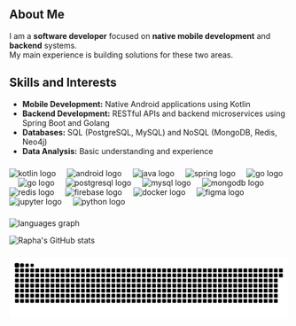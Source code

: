 <h2>About Me</h2>
  
<p> I am a <strong>software developer</strong> focused on <strong>native mobile development</strong> and <strong>backend</strong> systems.<br>
  My main experience is building solutions for these two areas. </p>

<h2>Skills and Interests</h2>

<ul>
  <li><strong>Mobile Development:</strong> Native Android applications using Kotlin</li>
  <li><strong>Backend Development:</strong> RESTful APIs and backend microservices using Spring Boot and Golang</li>
  <li><strong>Databases:</strong> SQL (PostgreSQL, MySQL) and NoSQL (MongoDB, Redis, Neo4j)</li>
  <li><strong>Data Analysis:</strong> Basic understanding and experience</li>
</ul>

###

<div align="left">
  <img src="https://cdn.jsdelivr.net/gh/devicons/devicon/icons/kotlin/kotlin-original.svg" height="40" alt="kotlin logo"  />
  <img width="12" />
  <img src="https://cdn.freelogovectors.net/wp-content/uploads/2023/09/android_logo_2023-freelogovectors.net_.png" height="40" alt="android logo" />
  <img width="12" />
  <img src="https://cdn.jsdelivr.net/gh/devicons/devicon/icons/java/java-original.svg" height="40" alt="java logo"  />
  <img width="12" />
  <img src="https://cdn.jsdelivr.net/gh/devicons/devicon/icons/spring/spring-original.svg" height="40" alt="spring logo" />
  <img width="12" />
  <img src="https://cdn.jsdelivr.net/gh/devicons/devicon/icons/go/go-original.svg" height="40" alt="go logo" />
  <img width="12" />
  <img src="https://external-content.duckduckgo.com/iu/?u=https%3A%2F%2Fwww.pngarts.com%2Ffiles%2F6%2FPHP-Elephant-Logo-PNG-Photo.png&f=1&nofb=1&ipt=75bef41f2a2f8c8933b8e1db1c81463f893a330159a40e3eee86908d6acd6af7.svg" height="40" alt="go logo" />
  <img width="12" />
  <img src="https://cdn.jsdelivr.net/gh/devicons/devicon/icons/postgresql/postgresql-original.svg" height="40" alt="postgresql logo" />
  <img width="12" />
  <img src="https://cdn.jsdelivr.net/gh/devicons/devicon/icons/mysql/mysql-original.svg" height="40" alt="mysql logo" />
  <img width="12" />
  <img src="https://cdn.jsdelivr.net/gh/devicons/devicon/icons/mongodb/mongodb-original.svg" height="40" alt="mongodb logo" />
  <img width="12" />
  <img src="https://cdn.jsdelivr.net/gh/devicons/devicon/icons/redis/redis-original.svg" height="40" alt="redis logo" />
  <img width="12" />
  <img src="https://cdn.jsdelivr.net/gh/devicons/devicon/icons/firebase/firebase-plain.svg" height="40" alt="firebase logo"  />
  <img width="12" />
  <img src="https://cdn.jsdelivr.net/gh/devicons/devicon/icons/docker/docker-original.svg" height="40" alt="docker logo"  />
  <img width="12" />
  <img src="https://cdn.jsdelivr.net/gh/devicons/devicon/icons/figma/figma-original.svg" height="40" alt="figma logo" />
  <img width="12" />
  <img src="https://cdn.jsdelivr.net/gh/devicons/devicon/icons/jupyter/jupyter-original.svg" height="40" alt="jupyter logo" />
  <img width="12" />
  <img src="https://cdn.jsdelivr.net/gh/devicons/devicon/icons/python/python-original.svg" height="40" alt="python logo"  />
</div>

###

<img src="https://github-readme-stats.vercel.app/api/top-langs?username=raphacosil&locale=en&hide_title=false&layout=compact&card_width=320&langs_count=5&theme=dracula&hide_border=false&order=2" height="180" alt="languages graph"  />
</div>

![Rapha's GitHub stats](https://github-readme-stats.vercel.app/api?username=raphacosil&show_icons=true&theme=tokyonight)

###

<img src="https://raw.githubusercontent.com/raphacosil/raphacosil/output/snake.svg" alt="Snake animation" />

